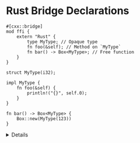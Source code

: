 # Rust Bridge Declarations

```rust,ignore
#[cxx::bridge]
mod ffi {
    extern "Rust" {
        type MyType; // Opaque type
        fn foo(&self); // Method on `MyType`
        fn bar() -> Box<MyType>; // Free function
    }
}

struct MyType(i32);

impl MyType {
    fn foo(&self) {
        println!("{}", self.0);
    }
}

fn bar() -> Box<MyType> {
    Box::new(MyType(123))
}
```

<details>

* Items declared in the `extern "Rust"` reference items that are in scope in the
  parent module.
* The CXX code generator uses your `extern "Rust"` section(s) to produce a C++
  header file containing the corresponding C++ declarations. The generated
  header has the same path as the Rust source file containing the bridge, except
  with a .rs.h file extension.

</details>
